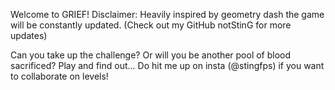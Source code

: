 Welcome to GRIEF!
Disclaimer: Heavily inspired by geometry dash the game will be constantly updated. (Check out my GitHub notStinG for more updates)

Can you take up the challenge? Or will you be another pool of blood sacrificed? Play and find out...
Do hit me up on insta (@stingfps) if you want to collaborate on levels! 
